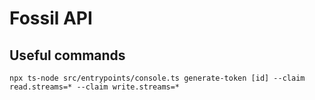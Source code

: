 # Fossil API

## Useful commands

```
npx ts-node src/entrypoints/console.ts generate-token [id] --claim read.streams=* --claim write.streams=*
```
